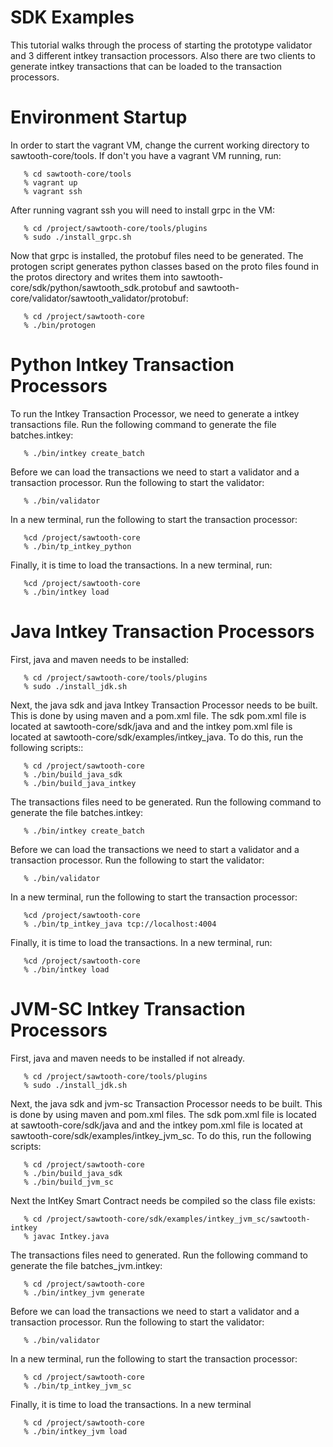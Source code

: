 
SDK Examples
========

This tutorial walks through the process of starting the prototype validator and
3 different intkey transaction processors. Also there are two clients to
generate intkey transactions that can be loaded to the transaction processors.

Environment Startup
===================

In order to start the vagrant VM, change the current working directory to
sawtooth-core/tools. If don't you have a vagrant VM running, run:

```
   % cd sawtooth-core/tools
   % vagrant up
   % vagrant ssh
```

After running vagrant ssh you will need to install grpc in the VM:

```
   % cd /project/sawtooth-core/tools/plugins
   % sudo ./install_grpc.sh
```

Now that grpc is installed, the protobuf files need to be generated. The
protogen script generates python classes based on the proto files found in the
protos directory and writes them into
sawtooth-core/sdk/python/sawtooth_sdk.protobuf and
sawtooth-core/validator/sawtooth_validator/protobuf:

```
   % cd /project/sawtooth-core
   % ./bin/protogen
```

Python Intkey Transaction Processors
===================

To run the Intkey Transaction Processor, we need to generate a intkey
transactions file. Run the following command to generate the file
batches.intkey:

```
   % ./bin/intkey create_batch
```

Before we can load the transactions we need to start a validator and a
transaction processor. Run the following to start the validator:

```
   % ./bin/validator
```

In a new terminal, run the following to start the transaction processor:

```
   %cd /project/sawtooth-core
   % ./bin/tp_intkey_python
```

Finally, it is time to load the transactions. In a new terminal, run:

```
   %cd /project/sawtooth-core
   % ./bin/intkey load
```

Java Intkey Transaction Processors
===================

First, java and maven needs to be installed:

```
   % cd /project/sawtooth-core/tools/plugins
   % sudo ./install_jdk.sh
```

Next, the java sdk and java Intkey Transaction Processor needs to be built.
This is done by using maven and a pom.xml file. The sdk pom.xml file is located
at sawtooth-core/sdk/java and and the intkey pom.xml file is located at
sawtooth-core/sdk/examples/intkey_java. To do this, run the following scripts::

```
   % cd /project/sawtooth-core
   % ./bin/build_java_sdk
   % ./bin/build_java_intkey
```

The transactions files need to be generated. Run the following command to
generate the file batches.intkey:

```
   % ./bin/intkey create_batch
```

Before we can load the transactions we need to start a validator and a
transaction processor. Run the following to start the validator:

```
   % ./bin/validator
```

In a new terminal, run the following to start the transaction processor:

```
   %cd /project/sawtooth-core
   % ./bin/tp_intkey_java tcp://localhost:4004
```

Finally, it is time to load the transactions. In a new terminal, run:

```
   %cd /project/sawtooth-core
   % ./bin/intkey load
```

JVM-SC Intkey Transaction Processors
===================

First, java and maven needs to be installed if not already.

```
   % cd /project/sawtooth-core/tools/plugins
   % sudo ./install_jdk.sh
```

Next, the java sdk and jvm-sc Transaction Processor needs to be built.
This is done by using maven and pom.xml files. The sdk pom.xml file is located
at sawtooth-core/sdk/java and and the intkey pom.xml file is located at
sawtooth-core/sdk/examples/intkey_jvm_sc. To do this, run the following scripts:

```
   % cd /project/sawtooth-core
   % ./bin/build_java_sdk
   % ./bin/build_jvm_sc
```

Next the IntKey Smart Contract needs be compiled so the class file exists:

```
   % cd /project/sawtooth-core/sdk/examples/intkey_jvm_sc/sawtooth-intkey
   % javac Intkey.java
```

The transactions files need to generated. Run the following command to
generate the file batches_jvm.intkey:

```
   % cd /project/sawtooth-core
   % ./bin/intkey_jvm generate
```

Before we can load the transactions we need to start a validator and a
transaction processor. Run the following to start the validator:

```
   % ./bin/validator
```

In a new terminal, run the following to start the transaction processor:

```
   % cd /project/sawtooth-core
   % ./bin/tp_intkey_jvm_sc
```

Finally, it is time to load the transactions. In a new terminal

```
   % cd /project/sawtooth-core
   % ./bin/intkey_jvm load
```
